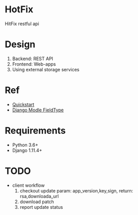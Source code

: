 # HotFix
HitFix restful api

# Design
1. Backend: REST API
2. Frontend: Web-apps
3. Using external storage services

# Ref
* [Quickstart](http://www.django-rest-framework.org/tutorial/quickstart/) 
* [Django Modle FieldType](https://docs.djangoproject.com/en/1.11/ref/models/fields/)

# Requirements
* Python 3.6+
* Django 1.11.4+

# TODO
* client workflow
  1. checkout update
    param: app\_version,key,sign,
    return: rsa,downloada\_url
  2. download patch
  3. report update status
